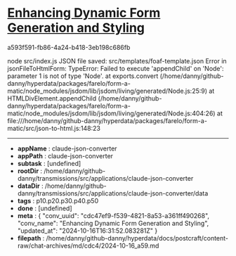 # [Enhancing Dynamic Form Generation and Styling](https://claude.ai/chat/cdc47ef9-f539-4821-8a53-a361ff490268)

a593f591-fb86-4a24-b418-3eb198c686fb

node src/index.js
JSON file saved: src/templates/foaf-template.json
Error in jsonFileToHtmlForm: TypeError: Failed to execute 'appendChild' on 'Node': parameter 1 is not of type 'Node'.
    at exports.convert (/home/danny/github-danny/hyperdata/packages/farelo/form-a-matic/node_modules/jsdom/lib/jsdom/living/generated/Node.js:25:9)
    at HTMLDivElement.appendChild (/home/danny/github-danny/hyperdata/packages/farelo/form-a-matic/node_modules/jsdom/lib/jsdom/living/generated/Node.js:404:26)
    at file:///home/danny/github-danny/hyperdata/packages/farelo/form-a-matic/src/json-to-html.js:148:23

---

* **appName** : claude-json-converter
* **appPath** : claude-json-converter
* **subtask** : [undefined]
* **rootDir** : /home/danny/github-danny/transmissions/src/applications/claude-json-converter
* **dataDir** : /home/danny/github-danny/transmissions/src/applications/claude-json-converter/data
* **tags** : p10.p20.p30.p40.p50
* **done** : [undefined]
* **meta** : {
  "conv_uuid": "cdc47ef9-f539-4821-8a53-a361ff490268",
  "conv_name": "Enhancing Dynamic Form Generation and Styling",
  "updated_at": "2024-10-16T16:31:52.083281Z"
}
* **filepath** : /home/danny/github-danny/hyperdata/docs/postcraft/content-raw/chat-archives/md/cdc4/2024-10-16_a59.md